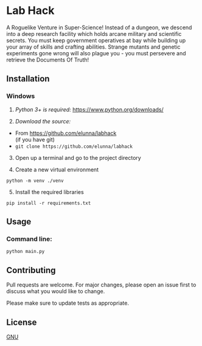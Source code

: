 # Lab Hack

A Roguelike Venture in Super-Science! Instead of a dungeon, we descend into a deep research facility which holds arcane military and scientific secrets. You must keep government operatives at bay while building up your array of skills and crafting abilities. Strange mutants and genetic experiments gone wrong will also plague you - you must persevere and retrieve the Documents Of Truth!

## Installation
### Windows
1. *Python 3+ is required:* https://www.python.org/downloads/
  
2. *Download the source:*

* From https://github.com/elunna/labhack  
(if you have git)
* ```git clone https://github.com/elunna/labhack```

3. Open up a terminal and go to the project directory
  
4. Create a new virtual environment

```python -m venv ./venv```

5. Install the required libraries

```pip install -r requirements.txt```

## Usage
### Command line:
```python main.py```

## Contributing
Pull requests are welcome. For major changes, please open an issue first to discuss what you would like to change.

Please make sure to update tests as appropriate.


## License
[GNU](https://choosealicense.com/licenses/gpl-3.0/)
